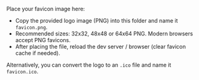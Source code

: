 Place your favicon image here:

- Copy the provided logo image (PNG) into this folder and name it `favicon.png`.
- Recommended sizes: 32x32, 48x48 or 64x64 PNG. Modern browsers accept PNG favicons.
- After placing the file, reload the dev server / browser (clear favicon cache if needed).

Alternatively, you can convert the logo to an `.ico` file and name it `favicon.ico`.
